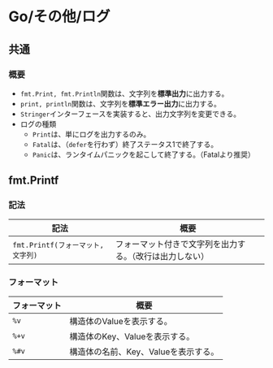 # Go/その他/ログ

## 共通

### 概要

- `fmt.Print, fmt.Println`関数は、文字列を**標準出力**に出力する。
- `print, println`関数は、文字列を**標準エラー出力**に出力する。
- `Stringer`インターフェースを実装すると、出力文字列を変更できる。
- ログの種類
  - `Print`は、単にログを出力するのみ。
  - `Fatal`は、（`defer`を行わず）終了ステータス1で終了する。
  - `Panic`は、ランタイムパニックを起こして終了する。（Fatalより推奨）

## fmt.Printf

### 記法

| 記法                               | 概要                                                     |
| ---------------------------------- | -------------------------------------------------------- |
| `fmt.Printf(フォーマット, 文字列)` | フォーマット付きで文字列を出力する。（改行は出力しない） |

### フォーマット

| フォーマット | 概要                                 |
| ------------ | ------------------------------------ |
| `%v`         | 構造体のValueを表示する。            |
| `%+v`        | 構造体のKey、Valueを表示する。       |
| `%#v`        | 構造体の名前、Key、Valueを表示する。 |
